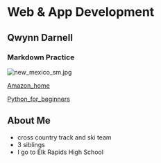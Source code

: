 # Web & App Development
## Qwynn Darnell
### Markdown Practice
![new_mexico_sm.jpg](new_mexico_sm.jpg)

[Amazon_home](https://www.amazon.com/)

[Python_for_beginners](https://www.youtube.com/watch?v=kqtD5dpn9C8)

## About Me 
- cross country track and ski team 
- 3 siblings 
- I go to Elk Rapids High School
